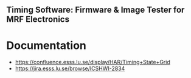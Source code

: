 Timing Software: Firmware & Image Tester for MRF Electronics
--

# Documentation
* https://confluence.esss.lu.se/display/HAR/Timing+State+Grid
* https://jira.esss.lu.se/browse/ICSHWI-2834
